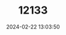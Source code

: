 ---
title: "12133"
category: "Lithasia verrucosa"
draft: false
date: 2024-02-22 13:03:50
languages:
  English: ["Verrucose File Snail", "Varicose Rocksnail"]
---